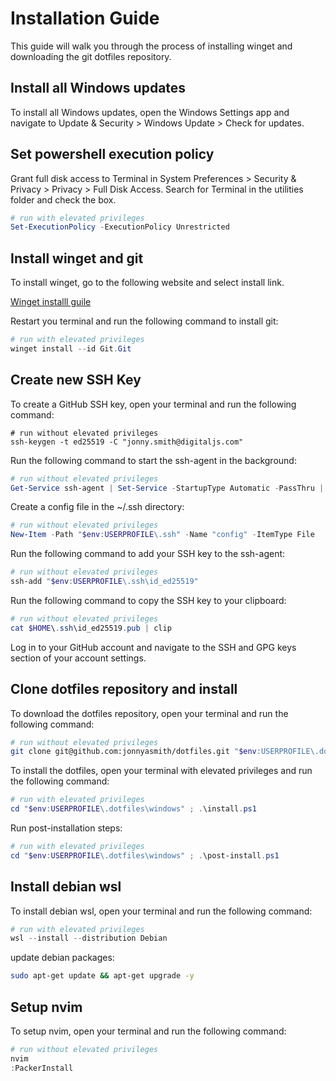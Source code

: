 # Installation Guide

This guide will walk you through the process of installing winget and downloading the git dotfiles repository.

## Install all Windows updates

To install all Windows updates, open the Windows Settings app and navigate to Update & Security > Windows Update > Check for updates.

## Set powershell execution policy

Grant full disk access to Terminal in System Preferences > Security & Privacy > Privacy > Full Disk Access. Search for Terminal in the utilities folder and check the box.

```powershell
# run with elevated privileges
Set-ExecutionPolicy -ExecutionPolicy Unrestricted
```

## Install winget and git

To install winget, go to the following website and select install link.

[Winget installl guile](https://learn.microsoft.com/en-us/windows/package-manager/winget/)

Restart you terminal and run the following command to install git:

```powershell
# run with elevated privileges
winget install --id Git.Git
```

## Create new SSH Key

To create a GitHub SSH key, open your terminal and run the following command:

```shell
# run without elevated privileges
ssh-keygen -t ed25519 -C "jonny.smith@digitaljs.com"
```

Run the following command to start the ssh-agent in the background:

```powershell
# run without elevated privileges
Get-Service ssh-agent | Set-Service -StartupType Automatic -PassThru | Start-Service
```

Create a config file in the ~/.ssh directory:

```powershell
# run without elevated privileges
New-Item -Path "$env:USERPROFILE\.ssh" -Name "config" -ItemType File
```

Run the following command to add your SSH key to the ssh-agent:

```powershell
# run without elevated privileges
ssh-add "$env:USERPROFILE\.ssh\id_ed25519"
```

Run the following command to copy the SSH key to your clipboard:

```powershell
# run without elevated privileges
cat $HOME\.ssh\id_ed25519.pub | clip
```

Log in to your GitHub account and navigate to the SSH and GPG keys section of your account settings.

## Clone dotfiles repository and install

To download the dotfiles repository, open your terminal and run the following command:

```sh
# run without elevated privileges
git clone git@github.com:jonnyasmith/dotfiles.git "$env:USERPROFILE\.dotfiles"
```

To install the dotfiles, open your terminal with elevated privileges and run the following command:

```powershell
# run with elevated privileges
cd "$env:USERPROFILE\.dotfiles\windows" ; .\install.ps1
```

Run post-installation steps:

```powershell
# run with elevated privileges
cd "$env:USERPROFILE\.dotfiles\windows" ; .\post-install.ps1
```

## Install debian wsl

To install debian wsl, open your terminal and run the following command:

```powershell
# run with elevated privileges
wsl --install --distribution Debian
```

update debian packages:

```bash
sudo apt-get update && apt-get upgrade -y
```

## Setup nvim

To setup nvim, open your terminal and run the following command:

```powershell
# run without elevated privileges
nvim
:PackerInstall
```
